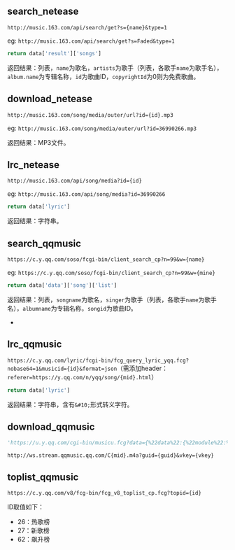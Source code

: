 ## search_netease

`http://music.163.com/api/search/get?s={name}&type=1`

eg: `http://music.163.com/api/search/get?s=Faded&type=1`

```python
return data['result']['songs']
```

返回结果：列表，`name`为歌名，`artists`为歌手（列表，各歌手`name`为歌手名），`album.name`为专辑名称，`id`为歌曲ID，`copyrightId`为0则为免费歌曲。

## download_netease

`http://music.163.com/song/media/outer/url?id={id}.mp3`

eg: `http://music.163.com/song/media/outer/url?id=36990266.mp3`

返回结果：MP3文件。

## lrc_netease

`http://music.163.com/api/song/media?id={id}`

eg: `http://music.163.com/api/song/media?id=36990266`

```python
return data['lyric']
```

返回结果：字符串。

## search_qqmusic

`https://c.y.qq.com/soso/fcgi-bin/client_search_cp?n=99&w={name}`

eg: `https://c.y.qq.com/soso/fcgi-bin/client_search_cp?n=99&w={mine}`

```python
return data['data']['song']['list']
```

返回结果：列表，`songname`为歌名，`singer`为歌手（列表，各歌手`name`为歌手名），`albumname`为专辑名称，`songid`为歌曲ID。

- 

## lrc_qqmusic

`https://c.y.qq.com/lyric/fcgi-bin/fcg_query_lyric_yqq.fcg?nobase64=1&musicid={id}&format=json`（需添加header：`referer=https://y.qq.com/n/yqq/song/{mid}.html`）

```python
return data['lyric']
```

返回结果：字符串，含有`&#10;`形式转义字符。

## download_qqmusic

```python
'https://u.y.qq.com/cgi-bin/musicu.fcg?data={%22data%22:{%22module%22:%22vkey.GetVkeyServer%22,%22method%22:%22CgiGetVkey%22,%22param%22:{%22guid%22:%220%22,%22songmid%22:[%22'+music.mid+'%22]}}}'
```

`http://ws.stream.qqmusic.qq.com/C{mid}.m4a?guid={guid}&vkey={vkey}`

## toplist_qqmusic

`https://c.y.qq.com/v8/fcg-bin/fcg_v8_toplist_cp.fcg?topid={id}`

ID取值如下：

- 26：热歌榜
- 27：新歌榜
- 62：飙升榜
